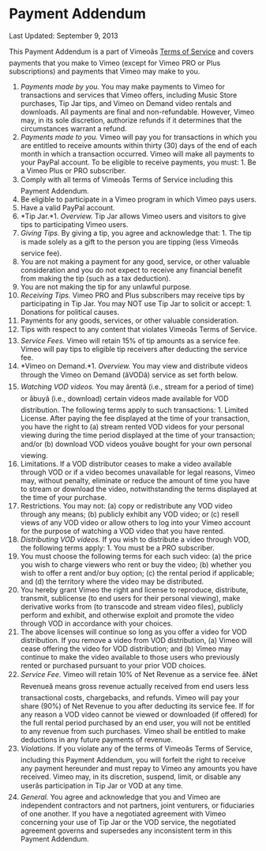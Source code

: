 Payment Addendum
================

Last Updated: September 9, 2013

 This Payment Addendum is a part of Vimeoâ&#128;&#153;s [Terms of Service](/terms) and covers payments that you make to Vimeo (except for Vimeo PRO or Plus subscriptions) and payments that Vimeo may make to you.

1. *Payments made by you.* You may make payments to Vimeo for transactions and services that Vimeo offers, including Music Store purchases, Tip Jar tips, and Vimeo on Demand video rentals and downloads. All payments are final and non-refundable. However, Vimeo may, in its sole discretion, authorize refunds if it determines that the circumstances warrant a refund.
2. *Payments made to you.* Vimeo will pay you for transactions in which you are entitled to receive amounts within thirty (30) days of the end of each month in which a transaction occurred. Vimeo will make all payments to your PayPal account. To be eligible to receive payments, you must: 1. Be a Vimeo Plus or PRO subscriber.
2. Comply with all terms of Vimeoâ&#128;&#153;s Terms of Service including this Payment Addendum.
3. Be eligible to participate in a Vimeo program in which Vimeo pays users.
4. Have a valid PayPal account.
3. *Tip Jar.*1. *Overview.* Tip Jar allows Vimeo users and visitors to give tips to participating Vimeo users.
2. *Giving Tips.* By giving a tip, you agree and acknowledge that: 1. The tip is made solely as a gift to the person you are tipping (less Vimeoâ&#128;&#153;s service fee).
2. You are not making a payment for any good, service, or other valuable consideration and you do not expect to receive any financial benefit from making the tip (such as a tax deduction).
3. You are not making the tip for any unlawful purpose.
3. *Receiving Tips.* Vimeo PRO and Plus subscribers may receive tips by participating in Tip Jar. You may NOT use Tip Jar to solicit or accept: 1. Donations for political causes.
2. Payments for any goods, services, or other valuable consideration.
3. Tips with respect to any content that violates Vimeoâ&#128;&#153;s Terms of Service.
4. *Service Fees.* Vimeo will retain 15% of tip amounts as a service fee. Vimeo will pay tips to eligible tip receivers after deducting the service fee.
4. *Vimeo on Demand.*1. *Overview.* You may view and distribute videos through the Vimeo on Demand (â&#128;&#156;VODâ&#128;&#157;) service as set forth below.
2. *Watching VOD videos.* You may â&#128;&#156;rentâ&#128;&#157; (i.e., stream for a period of time) or â&#128;&#156;buyâ&#128;&#157; (i.e., download) certain videos made available for VOD distribution. The following terms apply to such transactions: 1. Limited License. After paying the fee displayed at the time of your transaction, you have the right to (a) stream rented VOD videos for your personal viewing during the time period displayed at the time of your transaction; and/or (b) download VOD videos youâ&#128;&#153;ve bought for your own personal viewing.
2. Limitations. If a VOD distributor ceases to make a video available through VOD or if a video becomes unavailable for legal reasons, Vimeo may, without penalty, eliminate or reduce the amount of time you have to stream or download the video, notwithstanding the terms displayed at the time of your purchase.
3. Restrictions. You may not: (a) copy or redistribute any VOD video through any means; (b) publicly exhibit any VOD video; or (c) resell views of any VOD video or allow others to log into your Vimeo account for the purpose of watching a VOD video that you have rented.
3. *Distributing VOD videos.* If you wish to distribute a video through VOD, the following terms apply: 1. You must be a PRO subscriber.
2. You must choose the following terms for each such video: (a) the price you wish to charge viewers who rent or buy the video; (b) whether you wish to offer a rent and/or buy option; (c) the rental period if applicable; and (d) the territory where the video may be distributed.
3. You hereby grant Vimeo the right and license to reproduce, distribute, transmit, sublicense (to end users for their personal viewing), make derivative works from (to transcode and stream video files), publicly perform and exhibit, and otherwise exploit and promote the video through VOD in accordance with your choices.
4. The above licenses will continue so long as you offer a video for VOD distribution. If you remove a video from VOD distribution, (a) Vimeo will cease offering the video for VOD distribution; and (b) Vimeo may continue to make the video available to those users who previously rented or purchased pursuant to your prior VOD choices.
4. *Service Fee.* Vimeo will retain 10% of Net Revenue as a service fee. â&#128;&#156;Net Revenueâ&#128;&#157; means gross revenue actually received from end users less transactional costs, chargebacks, and refunds. Vimeo will pay your share (90%) of Net Revenue to you after deducting its service fee. If for any reason a VOD video cannot be viewed or downloaded (if offered) for the full rental period purchased by an end user, you will not be entitled to any revenue from such purchases. Vimeo shall be entitled to make deductions in any future payments of revenue.
5. *Violations.* If you violate any of the terms of Vimeoâ&#128;&#153;s Terms of Service, including this Payment Addendum, you will forfeit the right to receive any payment hereunder and must repay to Vimeo any amounts you have received. Vimeo may, in its discretion, suspend, limit, or disable any userâ&#128;&#153;s participation in Tip Jar or VOD at any time.
6. *General.* You agree and acknowledge that you and Vimeo are independent contractors and not partners, joint venturers, or fiduciaries of one another. If you have a negotiated agreement with Vimeo concerning your use of Tip Jar or the VOD service, the negotiated agreement governs and supersedes any inconsistent term in this Payment Addendum.